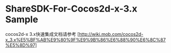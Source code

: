 ShareSDK-For-Cocos2d-x-3.x Sample
================================

cocos2d-x 3.x快速集成文档请参考
[http://wiki.mob.com/cocos2d-x_3.x%E5%BF%AB%E9%80%9F%E9%9B%86%E6%88%90%E6%8C%87%E5%8D%97]
